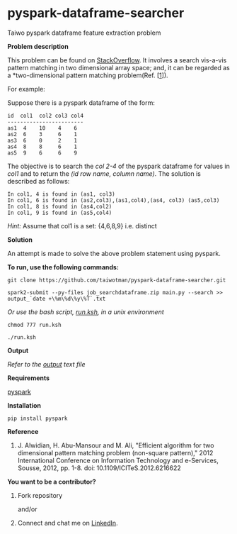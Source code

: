 # pyspark-dataframe-searcher
Taiwo pyspark dataframe feature extraction problem

**Problem description**

This problem can be found on [StackOverflow](https://stackoverflow.com/questions/55031126/search-the-rest-columns-of-pyspark-dataframe-for-values-in-column1). It involves a search vis-a-vis pattern matching in two dimensional array space; and, it can be regarded as a *two-dimensional pattern matching problem(Ref. [[1](https://ieeexplore.ieee.org/document/6216622)]).

For example: 

Suppose there is a pyspark dataframe of the form:
 
    id  col1  col2 col3 col4
    ------------------------
    as1  4    10    4    6
    as2  6    3     6    1
    as3  6    0     2    1
    as4  8    8     6    1
    as5  9    6     6    9

The objective is to search the _*col 2-4*_ of the pyspark dataframe for values in _*col1*_ and to return the _*(id row name, column name)*_. The solution is described as follows:

    In col1, 4 is found in (as1, col3)
    In col1, 6 is found in (as2,col3),(as1,col4),(as4, col3) (as5,col3)
    In col1, 8 is found in (as4,col2)
    In col1, 9 is found in (as5,col4)

*Hint:* Assume that col1 is a set: {4,6,8,9} i.e. distinct

**Solution**

An attempt is made to solve the above problem statement using pyspark.

**To run, use the following commands:**
     
    git clone https://github.com/taiwotman/pyspark-dataframe-searcher.git
    
    spark2-submit --py-files job_searchdataframe.zip main.py --search >> output_`date +\%m\%d\%y\%T`.txt
    
 *Or use the bash script, [run.ksh](https://github.com/taiwotman/pyspark-dataframe-searcher/blob/master/run.ksh),  in a unix environment*
 
    chmod 777 run.ksh
    
    ./run.ksh
 
     
 **Output**
 
   _Refer to the [output](https://github.com/taiwotman/pyspark-dataframe-searcher/blob/master/output_031219.txt) text file_
      
**Requirements**

   [pyspark](https://pypi.org/project/pyspark/)
 
 **Installation**
 
    pip install pyspark
  
**Reference**

1. J. Alwidian, H. Abu-Mansour and M. Ali, "Efficient algorithm for two dimensional pattern matching problem 
   (non-square pattern)," 2012 International Conference on Information Technology and e-Services, Sousse, 2012, pp. 1-8.
   doi: 10.1109/ICITeS.2012.6216622


**You want to be a contributor?** 
1. Fork repository

     and/or

2. Connect and chat me on [LinkedIn](https://www.linkedin.com/in/taiwo-o-adetiloye-ph-d-505a8023/).
